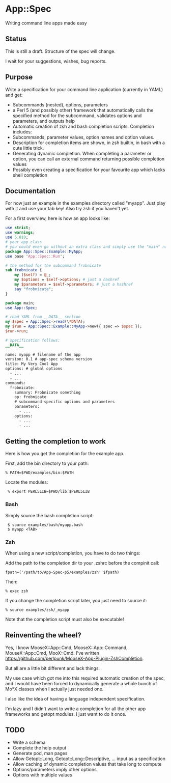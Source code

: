 # App::Spec
Writing command line apps made easy

## Status

This is still a draft. Structure of the spec will change.

I wait for your suggestions, wishes, bug reports.

## Purpose

Write a specification for your command line application (currently in YAML) and get:
* Subcommands (nested), options, parameters
* a Perl 5 (and possibly other) framework that automatically calls the specified method for
the subcommand, validates options and parameters, and outputs help
* Automatic creation of zsh and bash completion scripts. Completion includes:
 * Subcommands, parameter values, option names and option values.
 * Description for completion items are shown, in zsh builtin, in bash with a cute little trick.
 * Generating dynamic completion. When completing a parameter or option, you can call an external
 command returning possible completion values
* Possibly even creating a specification for your favourite app which lacks shell completion

## Documentation

For now just an example in the examples directory called "myapp".
Just play with it and use your tab key!
Also try zsh if you haven't yet.

For a first overview, here is how an app looks like:

```perl
use strict;
use warnings;
use 5.010;
# your app class
# you could even go without an extra class and simply use the "main" namespace
package App::Spec::Example::MyApp;
use base 'App::Spec::Run';

# the method for the subcommand frobnicate
sub frobnicate {
    my ($self) = @_;
    my $options = $self->options; # just a hashref
    my $parameters = $self->parameters; # just a hashref
    say "frobnicate";
}

package main;
use App::Spec;

# read YAML from __DATA__ section
my $spec = App::Spec->read(\*DATA);
my $run = App::Spec::Example::MyApp->new({ spec => $spec });
$run->run;

# specification follows:
__DATA__
---
name: myapp # filename of the app
version: 0.1 # app-spec schema version
title: My Very Cool App
options: # global options
  - ...
  - ...
commands:
  frobnicate:
    summary: Frobnicate something
    op: frobnicate
    # subcommand specific options and parameters
    parameters:
      - ...
    options:
      - ...
      - ...
```
## Getting the completion to work

Here is how you get the completion for the example app.

First, add the bin directory to your path:

 `% PATH=$PWD/examples/bin:$PATH`

Locate the modules:

` % export PERL5LIB=$PWD/lib:$PERL5LIB`

### Bash

Simply source the bash completion script:
```
 $ source examples/bash/myapp.bash
 $ myapp <TAB>
```

### Zsh

When using a new script/completion, you have to do two things:

Add the path to the completion dir to your .zshrc before the compinit call:

 `fpath=('/path/to/App-Spec-p5/examples/zsh' $fpath)`

Then:

 `% exec zsh`
 
If you change the completion script later, you just need to source it:

 `% source examples/zsh/_myapp`
 
 Note that the completion script must also be executable!

## Reinventing the wheel?

Yes, I know MooseX::App::Cmd, MooseX::App::Command, MouseX::App::Cmd, MooX::Cmd. I've written https://github.com/perlpunk/MooseX-App-Plugin-ZshCompletion.

But all are a little bit different and lack things.

My use case which got me into this required automatic creation of the spec, and I would have been
forced to dynamically generate a whole bunch of Mo*X classes when I actually just needed one.

I also like the idea of having a language independent specification.

I'm lazy and I didn't want to write a completion for all the other app frameworks and getopt modules.
I just want to do it once. 

## TODO
* Write a schema
* Complete the help output
* Generate pod, man pages
* Allow Getopt::Long, Getopt::Long::Descriptive, ... input as a specification
* Allow caching of dynamic completion values that take long to compute
* Options/parameters imply other options
* Options with multiple values
